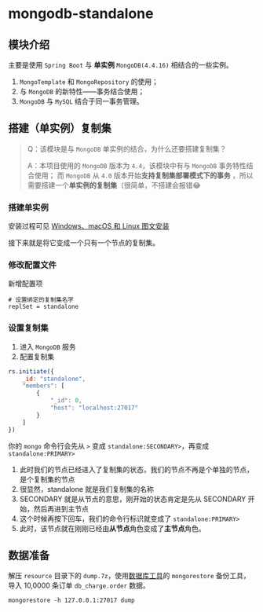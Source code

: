 # mongodb-standalone

## 模块介绍

主要是使用 `Spring Boot` 与 **单实例** `MongoDB(4.4.16)` 相结合的一些实例。
1. `MongoTemplate` 和 `MongoRepository` 的使用；
2. 与 `MongoDB` 的新特性——事务结合使用；
3. `MongoDB` 与 `MySQL` 结合于同一事务管理。

## 搭建（单实例）复制集

> Q：该模块是与 `MongoDB` 单实例的结合，为什么还要搭建复制集？
>
> A：本项目使用的 `MongoDB` 版本为 `4.4`，该模块中有与 `MongoDB` 事务特性结合使用；
> 而 `MongoDB` 从 `4.0` 版本开始**支持复制集部署模式下的事务** ，所以需要搭建一个**单实例的复制集**（很简单，不搭建会报错😂

### 搭建单实例

安装过程可见 [Windows、macOS 和 Linux 图文安装](https://mp.weixin.qq.com/s/yaPbuUqMF_4oFkaoCqilJQ)

接下来就是将它变成一个只有一个节点的复制集。

### 修改配置文件
新增配置项
```properties
# 设置绑定的复制集名字
replSet = standalone
```

### 设置复制集
1. 进入 `MongoDB` 服务
2. 配置复制集
```javascript
rs.initiate({
    _id: "standalone",
    "members": [
        {
            "_id": 0,
            "host": "localhost:27017"
        }
    ]
})
```

你的 `mongo` 命令行会先从 `>` 变成 `standalone:SECONDARY>`，再变成 `standalone:PRIMARY>`

1. 此时我们的节点已经进入了复制集的状态，我们的节点不再是个单独的节点，是个复制集的节点
2. 很显然，standalone 就是我们复制集的名称
3. SECONDARY 就是从节点的意思，刚开始的状态肯定是先从 SECONDARY 开始，然后再进到主节点
4. 这个时候再按下回车，我们的命令行标识就变成了 `standalone:PRIMARY>`
5. 此时，该节点就在刚刚已经由**从节点**角色变成了**主节点**角色。

## 数据准备
解压 `resource` 目录下的 `dump.7z`，使用[数据库工具](https://www.mongodb.com/try/download/database-tools)的 `mongorestore` 备份工具，导入 10,0000 条订单 `db_charge.order` 数据。
```shell
mongorestore -h 127.0.0.1:27017 dump
```